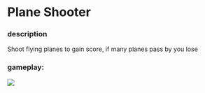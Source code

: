 # Plane Shooter

### description

Shoot flying planes to gain score, if many planes pass by you lose



### gameplay:

![](https://imgur.com/a/RVyDGE0.gif)
